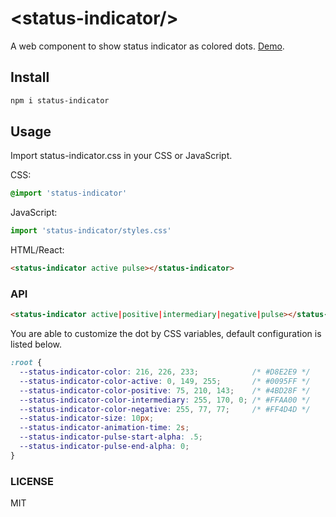 # &lt;status-indicator/&gt;

A web component to show status indicator as colored dots. [Demo](https://2z6nk70qx0.codesandbox.io/).

## Install

```bash
npm i status-indicator
```

## Usage

Import status-indicator.css in your CSS or JavaScript.

CSS:

```css
@import 'status-indicator'
```

JavaScript:

```javascript
import 'status-indicator/styles.css'
```

HTML/React:

```html
<status-indicator active pulse></status-indicator>
```

### API

```html
<status-indicator active|positive|intermediary|negative|pulse></status-indicator>
```

You are able to customize the dot by CSS variables, default configuration is listed below.

```css
:root {
  --status-indicator-color: 216, 226, 233;            /* #D8E2E9 */
  --status-indicator-color-active: 0, 149, 255;       /* #0095FF */
  --status-indicator-color-positive: 75, 210, 143;    /* #4BD28F */
  --status-indicator-color-intermediary: 255, 170, 0; /* #FFAA00 */
  --status-indicator-color-negative: 255, 77, 77;     /* #FF4D4D */
  --status-indicator-size: 10px;
  --status-indicator-animation-time: 2s;
  --status-indicator-pulse-start-alpha: .5;
  --status-indicator-pulse-end-alpha: 0;
}
```

### LICENSE

MIT